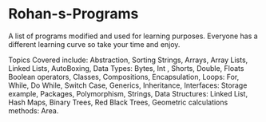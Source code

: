 # Rohan-s-Programs
A list of programs modified and used for learning purposes. Everyone has a different learning curve so take your time and enjoy. 

Topics Covered include:
Abstraction,
Sorting Strings,
Arrays,
Array Lists,
Linked Lists,
AutoBoxing,
Data Types: Bytes, Int , Shorts, Double, Floats
Boolean operators,
Classes,
Compositions,
Encapsulation,
Loops: For, While, Do While,
Switch Case,
Generics,
Inheritance,
Interfaces: Storage example,
Packages,
Polymorphism,
Strings,
Data Structures: Linked List, Hash Maps, Binary Trees, Red Black Trees,
Geometric calculations methods: Area.
